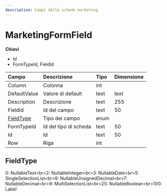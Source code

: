 ```yaml
---
description: Campi delle schede marketing
---
```


# MarketingFormField

  
 **Chiavi**

* _Id_
* FormTypeId, FieldId

| Campo | Descrizione | Tipo | Dimensione |
| :--- | :--- | :--- | :--- |
| Column | Colonna | int |  |
| DefaultValue | Valore di default | text | text |
| Description | Descrizione | text | 255 |
| FieldId | Id del campo | text | 50 |
| [FieldType](marketingformfield.md#fieldtype) | Tipo del campo | enum |  |
| FormTypeId | Id del tipo di scheda | text | 50 |
| Id | Id | text | 50 |
| Row | Riga | int |  |

## FieldType

0: NullableText&lt;br&gt;2: NullableInteger&lt;br&gt;3: NullableDate&lt;br&gt;5: SingleSelectionList&lt;br&gt;6: NullableUnsignedDecimal&lt;br&gt;7: NullableDecimal&lt;br&gt;9: MultiSelectionList&lt;br&gt;25: NullableBoolean&lt;br&gt;100: Label


